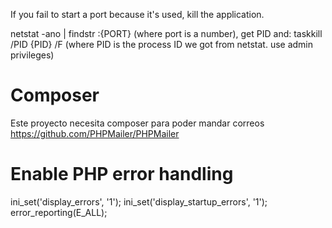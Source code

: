 If you fail to start a port because it's used, kill the application.

netstat -ano | findstr :{PORT}   (where port is a number), get PID and:
taskkill /PID {PID} /F   (where PID is the process ID we got from netstat. use admin privileges)


# Composer
Este proyecto necesita composer para poder mandar correos
https://github.com/PHPMailer/PHPMailer


# Enable PHP error handling
ini_set('display_errors', '1');
ini_set('display_startup_errors', '1');
error_reporting(E_ALL);